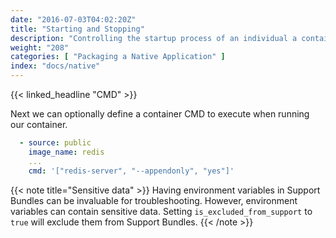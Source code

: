 ```yaml
---
date: "2016-07-03T04:02:20Z"
title: "Starting and Stopping"
description: "Controlling the startup process of an individual a container"
weight: "208"
categories: [ "Packaging a Native Application" ]
index: "docs/native"
---
```



{{< linked_headline "CMD" >}}

Next we can optionally define a container CMD to execute when running our container.

```yaml
  - source: public
    image_name: redis
    ...
    cmd: '["redis-server", "--appendonly", "yes"]'
```


{{< note title="Sensitive data" >}}
Having environment variables in Support Bundles can be invaluable for troubleshooting.   However, environment variables can contain sensitive data.  Setting `is_excluded_from_support` to `true` will exclude them from Support Bundles.
{{< /note >}}
